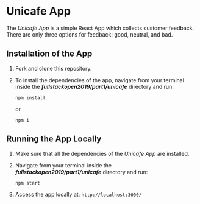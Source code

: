# Unicafe App

The *Unicafe App* is a simple React App which collects customer feedback. There are only three options for feedback: good, neutral, and bad.

## Installation of the App

1. Fork and clone this repository.

2. To install the dependencies of the app, navigate from your terminal inside the ***fullstackopen2019/part1/unicafe*** directory and run:

    ```
    npm install
    ```

    or

    ```
    npm i
    ```

## Running the App Locally

1. Make sure that all the dependencies of the *Unicafe App* are installed.

2. Navigate from your terminal inside the ***fullstackopen2019/part1/unicafe*** directory and run:

    ```
    npm start
    ```

3. Access the app locally at: ```http://localhost:3000/```